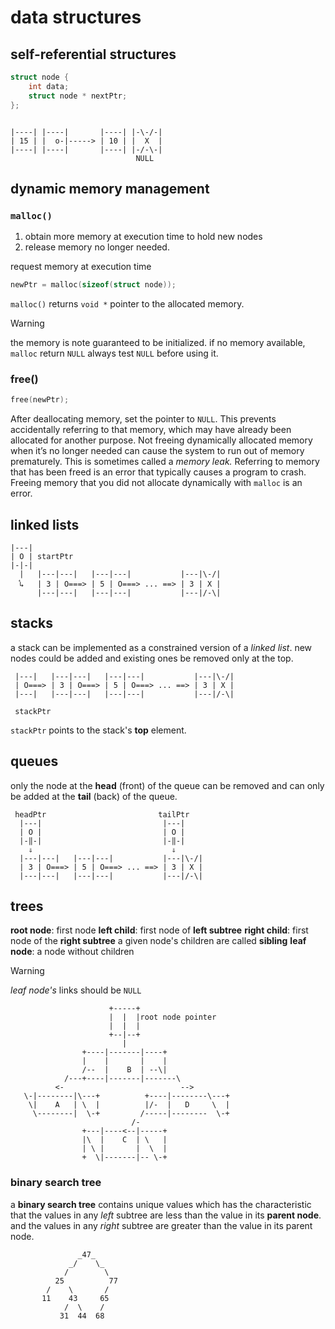 # data structures

## self-referential structures

```C
struct node {
    int data;
    struct node * nextPtr;
};
```
```text

|----| |----|       |----| |-\-/-|
| 15 | |  o-|-----> | 10 | |  X  |
|----| |----|       |----| |-/-\-|
                            NULL
```

## dynamic memory management

### `malloc()`

1. obtain more memory at execution time to hold new nodes
2. release memory no longer needed.

request memory at execution time 

```C
newPtr = malloc(sizeof(struct node));
```

`malloc()` returns `void *` pointer to the allocated memory.

> [!WARNING]
> the memory is note guaranteed to be initialized. if no memory available,
> `malloc` return `NULL` always test `NULL` before using it.

### free()

```C
free(newPtr);
```
After deallocating memory, set the pointer to `NULL`. This prevents
accidentally referring to that memory, which may have already been allocated
for another purpose. Not freeing dynamically allocated memory when it’s no 
longer needed can cause the system to run out of memory prematurely. This is 
sometimes called a *memory leak.* Referring to memory that has been freed is 
an error that typically causes a program to crash. Freeing memory that you did 
not allocate dynamically with `malloc` is an error.

## linked lists

```text
|---|
| O | startPtr
|-|-|
  |   |---|---|   |---|---|           |---|\-/|
  ᪳↳   | 3 | O===> | 5 | O===> ... ==> | 3 | X |
      |---|---|   |---|---|           |---|/-\|
```

## stacks

a stack can be implemented as a constrained version of a *linked list*.
new nodes could be added and existing ones be removed only at the top.

```text
 |---|   |---|---|   |---|---|           |---|\-/|
 | O===> | 3 | O===> | 5 | O===> ... ==> | 3 | X |
 |---|   |---|---|   |---|---|           |---|/-\|

 stackPtr
```
`stackPtr` points to the stack's **top** element.

## queues

only the node at the **head** (front) of the queue can be removed
and can only be added at the **tail** (back) of the queue.

```text
 headPtr                         tailPtr
  |---|                           |---|
  | O |                           | O |
  |-‖-|                           |-‖-|
    ⇓                               ⇓
  |---|---|   |---|---|           |---|\-/|
  | 3 | O===> | 5 | O===> ... ==> | 3 | X |
  |---|---|   |---|---|           |---|/-\|

```
## trees

**root node**: first node
**left child**: first node of **left subtree**
**right child**: first node of the **right subtree**
a given node's children are called **sibling**
**leaf node**: a node without children

> [!WARNING]
> *leaf node's* links should be `NULL`

```text
                      +-----+
                      |  |  |root node pointer
                      |  |  |
                      +--|--+
                         |
                +----|-------|----+
                |    |       |    |
                /--  |    B  | --\|
            /---+----|-------|-------\
          <-                          -->
   \-|--------|\---+          +----|--------\---+
    \|    A   | \  |          |/-  |   D     \  |
     \--------|  \-+         /-----|--------  \-+
                           /-
                +---|----<--|-----+
                |\  |    C  | \   |
                | \ |       |  \  |
                +  \|-------|-- \-+
```

### binary search tree

a **binary search tree**  contains unique values which has the characteristic
that the values in any *left* subtree are less than the value in its **parent node**.
and the values in any *right* subtree are greater than the value in its parent node.

```text
               _47_
             _/    \_
            /        \
          25          77
        /    \       /
       11    43     65
            /  \    /
           31  44  68
```

